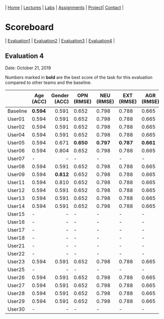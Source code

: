 | [Home](index.md) | [Lectures](lectures.md) | [Labs](labs.md) | [Assignments](assignments.md) | [Project](project.md)| [Contact](contact.md) |


# Scoreboard

| [Evaluation1](scores/evaluation1.md) | [Evaluation2](scores/evaluation2.md) | [Evaluation3](scores/evaluation3.md) | [Evaluation4](scores/evaluation4.md) |

## Evaluation 4

Date: October 21, 2019

Numbers marked in **bold** are the best score of the task for this evaluation compared to other teams and the baseline.


|       | Age (ACC) | Gender (ACC) | OPN (RMSE) | NEU (RMSE) | EXT (RMSE) | AGR (RMSE) | CON (RMSE) | Full Grade |  Rank 🏆|
|-------|--------------|----------:|------------|------------|------------|------------|------------|------------|-------|
| Baseline|**0.594**|0.591|0.652|0.798|0.788|0.665|0.734|-|5|
| User01 |0.594|0.591|0.652|0.798|0.788|0.665|0.734|-|5|
| User02 |0.594|0.591|0.652|0.798|0.788|0.665|0.734|-|5|
| User04 |0.594|0.591|0.652|0.798|0.788|0.665|0.734|-|5|
| User05 |0.594|0.671|**0.650**|**0.797**|**0.787**|**0.661**|**0.728**|✅|1|
| User06 |0.594|0.804|0.652|0.798|0.788|0.665|0.734|✅|4|
| User07 |-|-|-|-|-|-|-|-|
| User08 |0.594|0.591|0.652|0.798|0.788|0.665|0.734|-|5|
| User09 |0.594|**0.812**|0.652|0.798|0.788|0.665|0.734|✅|2|
| User11 |0.594|0.810|0.652|0.798|0.788|0.665|0.734|✅|3|
| User12 |0.594|0.591|0.652|0.798|0.788|0.665|0.734|-|5|
| User13 |0.594|0.591|0.652|0.798|0.788|0.665|0.734|-|5|
| User14 |0.594|0.591|0.652|0.798|0.788|0.665|0.734|-|5|
| User15 |-|-|-|-|-|-|-|-|
| User16 |-|-|-|-|-|-|-|-|
| User17 |-|-|-|-|-|-|-|-|
| User18 |-|-|-|-|-|-|-|-|
| User21 |-|-|-|-|-|-|-|-|
| User22 |-|-|-|-|-|-|-|-|
| User23 |0.594|0.591|0.652|0.798|0.788|0.665|0.734|-|5|
| User25 |-|-|-|-|-|-|-|-|
| User26 |0.594|0.591|0.652|0.798|0.788|0.665|0.734|-|5|
| User27 |0.594|0.591|0.652|0.798|0.788|0.665|0.734|-|5|
| User28 |0.594|0.591|0.652|0.798|0.788|0.665|0.734|-|5|
| User29 |0.594|0.591|0.652|0.798|0.788|0.665|0.734|-|5|
| User30 |-|-|-|-|-|-|-|-|
